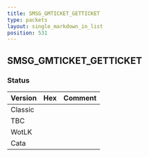 ```yaml
---
title: SMSG_GMTICKET_GETTICKET
type: packets
layout: single_markdown_in_list
position: 531
---
```


## SMSG_GMTICKET_GETTICKET

### Status

Version | Hex | Comment
---------- | ---------- | ---------- 
Classic |  |  
TBC |  |  
WotLK |  |  
Cata |  |  
